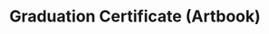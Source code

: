 --- 
title: "Graduation Certificate (Artbook)"
publishdate: "2019-9-12T16:48:46+02:00"
src: "https://365manga.net/manga/graduation-certificate-artbook"
image: "https://data.365manga.net/images/thumbnails/1901-graduation-certificate-artbook.jpg"
description: ""
---